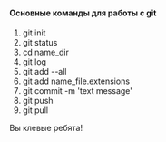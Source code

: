 #### Основные команды для работы с git

1. git init
2. git status
3. cd name_dir
4. git log
5. git add --all
6. git add name_file.extensions
7. git commit -m 'text message'
8. git push
9. git pull

Вы клевые ребята!
